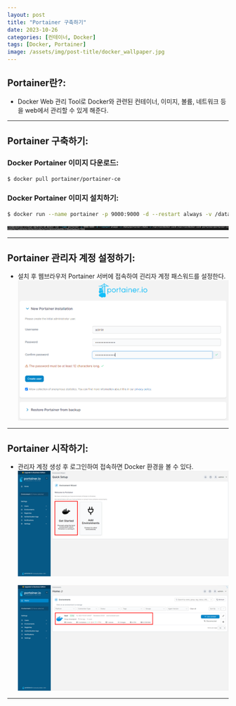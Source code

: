 ```yaml
---
layout: post
title: "Portainer 구축하기"
date: 2023-10-26
categories: [컨테이너, Docker]
tags: [Docker, Portainer]
image: /assets/img/post-title/docker_wallpaper.jpg
---
```


## Portainer란?:
- Docker Web 관리 Tool로 Docker와 관련된 컨테이너, 이미지, 볼륨, 네트워크 등을 web에서 관리할 수 있게 해준다.

* * *

## Portainer 구축하기:
### Docker Portainer 이미지 다운로드:
```bash
$ docker pull portainer/portainer-ce
```

### Docker Portainer 이미지 설치하기:
```bash
$ docker run --name portainer -p 9000:9000 -d --restart always -v /data/portainer:/data -v /var/run/docker.sock:/var/run/docker.sock portainer/portainer-ce
```
[![portainer 이미지 설치](/assets/img/post/Portainer/portainer%20이미지%20설치.png)](/assets/img/post/Portainer/portainer%20이미지%20설치.png)

* * *

## Portainer 관리자 계정 설정하기:
- 설치 후 웹브라우저 Portainer 서버에 접속하여 괸리자 계정 패스워드를 설정한다.
[![potainer 계정 패스워드 설정](/assets/img/post//Portainer/potainer%20계정%20패스워드%20설정.png)](/assets/img/post//Portainer/potainer%20계정%20패스워드%20설정.png)

* * *

## Portainer 시작하기:
- 관리자 계정 생성 후 로그인하여 접속하면 Docker 환경을 볼 수 있다.
[![potainer 시작](/assets/img/post/Portainer/potainer%20시작.png)](/assets/img/post/Portainer/potainer%20시작.png)&nbsp; 
[![potainer local 컨테이너 접속](/assets/img/post/Portainer/potainer%20local%20컨테이너%20접속.png)](/assets/img/post/Portainer/potainer%20local%20컨테이너%20접속.png)

* * *